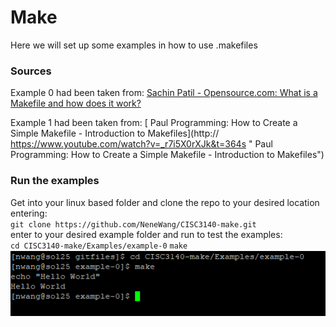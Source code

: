 # Make
Here we will set up some examples in how to use .makefiles


### Sources
Example 0 had been taken from:
[Sachin Patil - Opensource.com: What is a Makefile and how does it work?](https://opensource.com/article/18/8/what-how-makefile "Sachin Patil - Opensource.com: What is a Makefile and how does it work?")
 

Example 1 had been taken from:
[ Paul Programming: How to Create a Simple Makefile - Introduction to Makefiles](http:// https://www.youtube.com/watch?v=_r7i5X0rXJk&t=364s " Paul Programming: How to Create a Simple Makefile - Introduction to Makefiles")

### Run the examples
Get into your linux based folder and clone the repo to your desired location entering: <br>
`git clone https://github.com/NeneWang/CISC3140-make.git`
<br>
enter to your desired example folder and run to test the examples:<br>
`cd CISC3140-make/Examples/example-0`
`make`<br>
[![How to run examples](https://github.com/NeneWang/CISC3140-make/blob/main/Assets/how%20to%20run%20examples.PNG?raw=true "How to run examples")](https://github.com/NeneWang/CISC3140-make/blob/main/Assets/how%20to%20run%20examples.PNG?raw=true "How to run examples")

